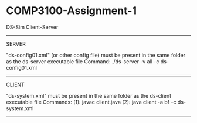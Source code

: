 # COMP3100-Assignment-1
DS-Sim Client-Server 

--------------------------------------------------------------------------------------------------------------------
SERVER

"ds-config01.xml" (or other config file) must be present in the same folder as the ds-server executable file
Command:
./ds-server -v all -c ds-config01.xml

--------------------------------------------------------------------------------------------------------------------
CLIENT

"ds-system.xml" must be present in the same folder as the ds-client executable file
Commands:
(1): javac client.java
(2): java client -a bf -c ds-system.xml

--------------------------------------------------------------------------------------------------------------------
